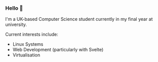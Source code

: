 ### Hello 👋

I'm a UK-based Computer Science student currently in my final year at university.

Current interests include:
  - Linux Systems
  - Web Development (particularly with Svelte)
  - Virtualisation
